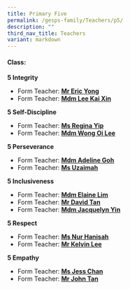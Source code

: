 ```yaml
---
title: Primary Five
permalink: /gesps-family/Teachers/p5/
description: ""
third_nav_title: Teachers
variant: markdown
---
```

#### Class:

**5 Integrity**  
*   Form Teacher: **[Mr Eric Yong](mailto:yong_junxiong_eric@schools.gov.sg)**
*   Form Teacher: **[Mdm Lee Kai Xin](mailto:lee_kai_xin@schools.gov.sg)**

**5 Self-Discipline**  
*   Form Teacher: **[Ms Regina Yip](mailto:yip_lai_kuan@schools.gov.sg)**
*   Form Teacher: **[Mdm Wong Oi Lee](mailto:wong_oi_lee@schools.gov.sg)**

**5 Perseverance**  
*   Form Teacher: **[Mdm Adeline Goh](mailto:adeline_goh_pei_yin@schools.gov.sg)**
*   Form Teacher: **[Ms Uzaimah](mailto:nur_uzaimah_fadzali@schools.gov.sg)**

**5 Inclusiveness**
*   Form Teacher: **[Mdm Elaine Lim](mailto:Elaine_Lim_Chiu_Wei@schools.gov.sg)**
*   Form Teacher: **[Mr David Tan](mailto:tan_hong_meng_david@schools.gov.sg)**
*   Form Teacher: **[Mdm Jacquelyn Yin](mailto:jacquelyn_yin_hui_jing@schools.gov.sg)**

**5 Respect**
*   Form Teacher: **[Ms Nur Hanisah](mailto:nur_hanisah_mohd_johari_george@schools.gov.sg)**
*   Form Teacher: **[Mr Kelvin Lee](mailto:lee_kwee_ming_kelvin@schools.gov.sg)**

**5 Empathy**
*   Form Teacher: **[Ms Jess Chan](mailto:chan_hoon_seah@schools.gov.sg)**
*   Form Teacher: **[Mr John Tan](mailto:john_tan_chong_jin@schools.gov.sg)**